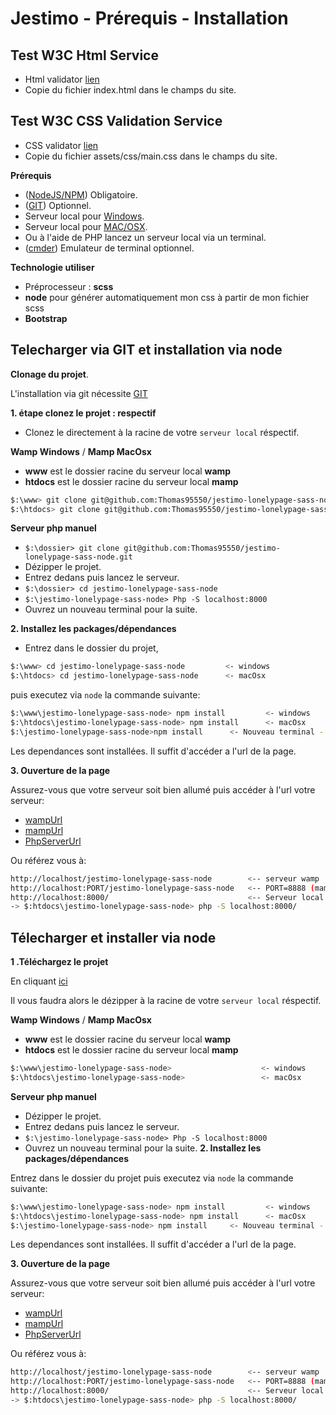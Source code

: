 Jestimo - Prérequis - Installation
======================

Test W3C Html Service
----------------
- Html validator [lien](https://validator.w3.org/#validate_by_input)
- Copie du fichier index.html dans le champs du site.

Test W3C CSS Validation Service
-----------------
- CSS validator [lien](https://jigsaw.w3.org/css-validator/#validate_by_input)
- Copie du fichier assets/css/main.css dans le champs du site.

**Prérequis**
- ([NodeJS/NPM](https://nodejs.org/en/)) Obligatoire.
- ([GIT](https://git-scm.com/downloads)) Optionnel.
- Serveur local pour [Windows](http://www.wampserver.com/).
- Serveur local pour [MAC/OSX](https://www.mamp.info/en/downloads/).
- Ou à l'aide de PHP lancez un serveur local via un terminal.
- ([cmder](http://cmder.net/)) Emulateur de terminal optionnel.

**Technologie utiliser**
- Préprocesseur : **scss** 
- **node** pour générer automatiquement mon css à partir de mon fichier scss
- **Bootstrap**


Telecharger via GIT et installation via node
--------------------
**Clonage du projet**.

 L'installation via git nécessite [GIT](https://git-scm.com/downloads) 
 
**1. étape clonez le projet : respectif**
- Clonez le directement à la racine de votre `serveur local` réspectif.

**Wamp Windows** / **Mamp MacOsx**
- **www** est le dossier racine du serveur local **wamp**
- **htdocs** est le dossier racine du serveur local **mamp**

```bash
$:\www> git clone git@github.com:Thomas95550/jestimo-lonelypage-sass-node.git       <- windows
$:\htdocs> git clone git@github.com:Thomas95550/jestimo-lonelypage-sass-node.git    <- macOsx
```

**Serveur php manuel**

- ```$:\dossier> git clone git@github.com:Thomas95550/jestimo-lonelypage-sass-node.git```
- Dézipper le projet.
- Entrez dedans puis lancez le serveur.
- ```$:\dossier> cd jestimo-lonelypage-sass-node```
- ```$:\jestimo-lonelypage-sass-node> Php -S localhost:8000```
- Ouvrez un nouveau terminal pour la suite.

**2. Installez les packages/dépendances** 

- Entrez dans le dossier du projet,
 
```bash 
$:\www> cd jestimo-lonelypage-sass-node         <- windows
$:\htdocs> cd jestimo-lonelypage-sass-node      <- macOsx 
```
 
 puis executez via `node` la commande suivante:

```bash
$:\www\jestimo-lonelypage-sass-node> npm install         <- windows
$:\htdocs\jestimo-lonelypage-sass-node> npm install      <- macOsx
$:\jestimo-lonelypage-sass-node>npm install      <- Nouveau terminal - Serveur local Php
```

Les dependances sont installées.
Il suffit d'accéder a l'url de la page.

**3. Ouverture de la page**

Assurez-vous que votre serveur soit bien allumé puis accéder à l'url votre serveur:
- [wampUrl](http://localhost/jestimo-lonelypage-sass-node)
- [mampUrl](http://localhost:8888/jestimo-lonelypage-sass-node)
- [PhpServerUrl](http://localhost:8000/)

Ou référez vous à:
```bash
http://localhost/jestimo-lonelypage-sass-node        <-- serveur wamp
http://localhost:PORT/jestimo-lonelypage-sass-node   <-- PORT=8888 (mamp basic port) 
http://localhost:8000/                               <-- Serveur local   
-> $:htdocs\jestimo-lonelypage-sass-node> php -S localhost:8000/            
```

Télecharger et installer via node
---------------------------------

**1 .Téléchargez le projet**

En cliquant  [ici](https://github.com/Thomas95550/jestimo-lonelypage-sass-node/archive/master.zip)

Il vous faudra alors le dézipper à la racine de votre `serveur local` réspectif.

**Wamp Windows** / **Mamp MacOsx** 
- **www** est le dossier racine du serveur local **wamp**
- **htdocs** est le dossier racine du serveur local **mamp**

```bash
$:\www\jestimo-lonelypage-sass-node>                    <- windows
$:\htdocs\jestimo-lonelypage-sass-node>                 <- macOsx
```

**Serveur php manuel**

- Dézipper le projet.
- Entrez dedans puis lancez le serveur.
- ```$:\jestimo-lonelypage-sass-node> Php -S localhost:8000```
- Ouvrez un nouveau terminal pour la suite.
**2. Installez les packages/dépendances** 

Entrez dans le dossier du projet puis executez via `node` la commande suivante:

```bash
$:\www\jestimo-lonelypage-sass-node> npm install         <- windows
$:\htdocs\jestimo-lonelypage-sass-node> npm install      <- macOsx
$:\jestimo-lonelypage-sass-node> npm install     <- Nouveau terminal - Serveur local Php
```

Les dependances sont installées.
Il suffit d'accéder a l'url de la page.


**3. Ouverture de la page**

Assurez-vous que votre serveur soit bien allumé puis accéder à l'url votre serveur:
- [wampUrl](http://localhost/jestimo-lonelypage-sass-node)
- [mampUrl](http://localhost:8888/jestimo-lonelypage-sass-node)
- [PhpServerUrl](http://localhost:8000/)

Ou référez vous à:
```bash
http://localhost/jestimo-lonelypage-sass-node        <-- serveur wamp
http://localhost:PORT/jestimo-lonelypage-sass-node   <-- PORT=8888 (mamp basic port) 
http://localhost:8000/                               <-- Serveur local   
-> $:htdocs\jestimo-lonelypage-sass-node> php -S localhost:8000/
```